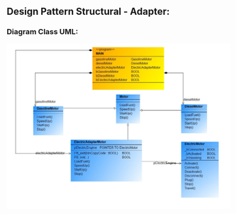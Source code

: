 ## Design Pattern Structural - Adapter:

### Diagram Class UML:

![](Design_Pattern_Structural_Adapter.JPG)